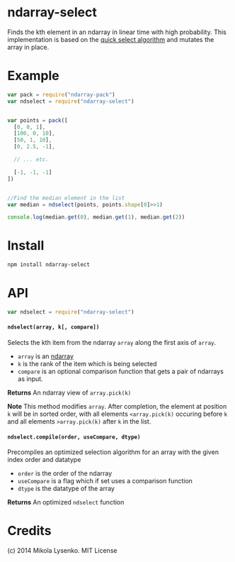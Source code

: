 ndarray-select
==============
Finds the kth element in an ndarray in linear time with high probability.  This implementation is based on the [quick select algorithm](http://en.wikipedia.org/wiki/Quickselect) and mutates the array in place.

# Example

```javascript
var pack = require("ndarray-pack")
var ndselect = require("ndarray-select")


var points = pack([
  [0, 0, 1],
  [100, 0, 10],
  [50, 1, 10],
  [0, 2.5, -1],

  // ... etc.

  [-1, -1, -1]
])


//Find the median element in the list
var median = ndselect(points, points.shape[0]>>1)

console.log(median.get(0), median.get(1), median.get(2))
```

# Install

```sh
npm install ndarray-select
```

# API

```javascript
var ndselect = require("ndarray-select")
```

#### `ndselect(array, k[, compare])`
Selects the kth item from the ndarray `array` along the first axis of `array`.

* `array` is an [ndarray](https://github.com/mikolalysenko/ndarray)
* `k` is the rank of the item which is being selected
* `compare` is an optional comparison function that gets a pair of ndarrays as input.

**Returns** An ndarray view of `array.pick(k)`

**Note** This method modifies `array`.  After completion, the element at position `k` will be in sorted order, with all elements `<array.pick(k)` occuring before `k` and all elements `>array.pick(k)` after `k` in the list.

#### `ndselect.compile(order, useCompare, dtype)`
Precompiles an optimized selection algorithm for an array with the given index order and datatype

* `order` is the order of the ndarray
* `useCompare` is a flag which if set uses a comparison function
* `dtype` is the datatype of the array

**Returns** An optimized `ndselect` function

# Credits
(c) 2014 Mikola Lysenko. MIT License